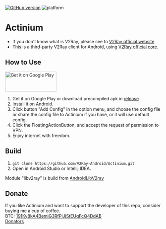 [![GitHub version](https://badge.fury.io/gh/V2Ray-Android%2FActinium.svg)](https://github.com/V2Ray-Android/Actinium/releases/latest) ![platform](http://img.shields.io/badge/platform-Android-blue.svg)
# Actinium

* If you don't know what is V2Ray, please see to [V2Ray official website](http://www.v2ray.com).
* This is a third-party V2Ray client for Android, using [V2Ray official core](https://github.com/v2ray/v2ray-core).

## How to Use

<a href="https://play.google.com/store/apps/details?id=com.v2ray.actinium">
<img alt="Get it on Google Play" src="https://play.google.com/intl/en_us/badges/images/generic/en_badge_web_generic.png" width="165" height="64" />
</a>

1. Get it on Google Play or download precompiled apk in [release](https://github.com/V2Ray-Android/Actinium/releases)
2. Install it on Android.
3. Click button "Add Config" in the option menu, and choose the config file or share the config file to Actinium if you have, or it will use default config.
4. Click the FloatingActionButton, and accept the request of permission to VPN.
5. Enjoy internet with freedom.

## Build

1. `git clone https://github.com/V2Ray-Android/Actinium.git`
2. Open in Android Studio or Intellij IDEA.

Module "libv2ray" is build from [AndroidLibV2ray](https://github.com/V2Ray-Android/AndroidLibV2ray)

## Donate

If you like Actinium and want to support the developer of this repo, consider buying me a cup of coffee.  
BTC: [191Ky8kA4BemiG3RfPiJjStEUqFcQ4DdAB](https://blockchain.info/address/191Ky8kA4BemiG3RfPiJjStEUqFcQ4DdAB)  
[Donators](https://github.com/V2Ray-Android/Actinium/blob/master/DONATORS.md)
